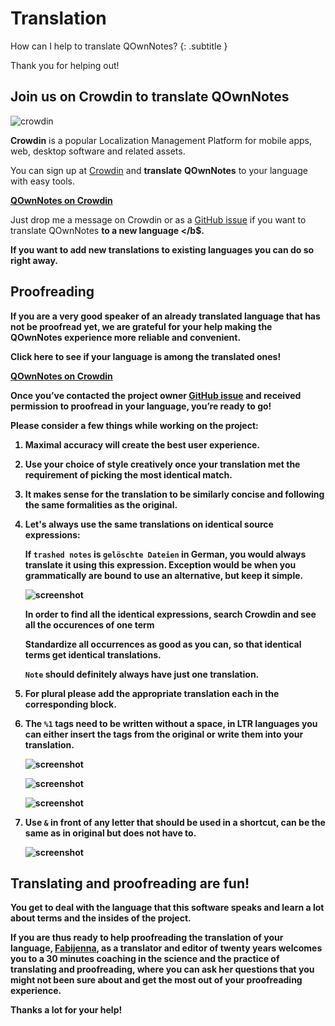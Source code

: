 # Translation

How can I help to translate QOwnNotes? 
{: .subtitle }

Thank you for helping out! 

## Join us on Crowdin to translate QOwnNotes

![crowdin](../assets/img/crowdin.png)

**Crowdin** is a popular Localization Management Platform for mobile apps, web,
desktop software and related assets.

You can sign up at [Crowdin](https://crowdin.com/project/qownnotes/invite) and
**translate** **QOwnNotes** to your language with easy tools.

**[QOwnNotes on Crowdin](https://crowdin.com/project/qownnotes/invite)**

Just drop me a message on Crowdin or as a [GitHub issue](https://github.com/pbek/QOwnNotes/issues)
if you want to translate QOwnNotes <b>to a new language </b$.

If you want to add new translations to existing languages you can do so right away.

## Proofreading

If you are a very good speaker of an already translated language that has not be proofread yet, we are grateful for your help making the QOwnNotes experience more reliable and convenient.

Click here to see if your language is among the translated ones! 

[QOwnNotes on Crowdin](https://crowdin.com/project/qownnotes)

Once you’ve contacted the project owner [GitHub issue](https://github.com/pbek/QOwnNotes/issues) and received permission to proofread in your language, you’re ready to go!

Please consider a few things while working on the project:

1) Maximal accuracy will create the best user experience.

2) Use your choice of style creatively once your translation met the requirement of picking the most identical match.

3) It makes sense for the translation to be similarly concise and following the same formalities as the original.

4) Let's always use the same translations on identical source expressions:

   If `trashed notes` is `gelöschte Dateien` in German, you would always translate it using this expression.
   Exception would be when you grammatically are bound to use an alternative, but keep it simple.

   ![screenshot](../assets/img/crowdin/screenshot-7.png)

   In order to find all the identical expressions, search Crowdin and see all the occurences of one term

   Standardize all occurrences as good as you can, so that identical terms get identical translations.

   `Note` should definitely always have just one translation.

5) For plural please add the appropriate translation each in the corresponding block.

6) The `%1` tags need to be written without a space, in LTR languages you can either insert the tags
    from the original or write them into your translation.

   ![screenshot](../assets/img/crowdin/screenshot-1.png)

   ![screenshot](../assets/img/crowdin/screenshot-5.png)

   ![screenshot](../assets/img/crowdin/screenshot-3.png)

7) Use `&` in front of any letter that should be used in a shortcut, can be the same as in original but does not have to.

   ![screenshot](../assets/img/crowdin/screenshot-4.png)

## Translating and proofreading are fun!

You get to deal with the language that this software speaks and learn a lot about terms and the insides of the project.

If you are thus ready to help proofreading the translation of your language, [Fabijenna](https://crowdin.com/profile/rawfreeamy), as a translator and editor of twenty years welcomes you to a 30 minutes coaching in the science and the practice of translating and proofreading, where you can ask her questions that you might not been sure about and get the most out of your proofreading experience.

Thanks a lot for your help!
